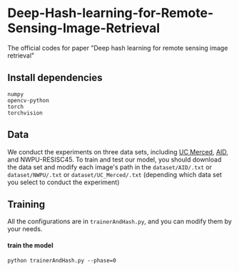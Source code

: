 # Deep-Hash-learning-for-Remote-Sensing-Image-Retrieval
The official codes for paper "Deep hash learning for remote sensing image retrieval"

## Install dependencies
    numpy
    opencv-python
    torch
    torchvision
## Data
We conduct the experiments on three data sets, including [UC Merced](http://weegee.vision.ucmerced.edu/datasets/landuse.html), [AID](https://captain-whu.github.io/AID/), and NWPU-RESISC45. To train and test our model, you should download the data set and modify each image's path in the `dataset/AID/.txt` or `dataset/NWPU/.txt` or `dataset/UC_Merced/.txt` (depending which data set you select to conduct the experiment)

## Training
All the configurations are in `trainerAndHash.py`, and you can modify them by your needs.

#### train the model
    python trainerAndHash.py --phase=0
